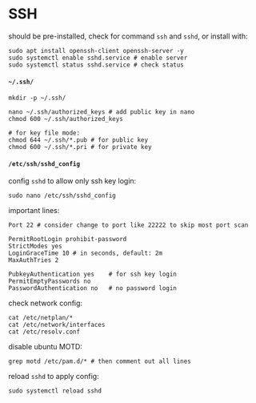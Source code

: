# SSH


should be pre-installed, check for command `ssh` and `sshd`, or install with:
```shell script
sudo apt install openssh-client openssh-server -y
sudo systemctl enable sshd.service # enable server
sudo systemctl status sshd.service # check status
```


#### `~/.ssh/`

```shell script
mkdir -p ~/.ssh/

nano ~/.ssh/authorized_keys # add public key in nano
chmod 600 ~/.ssh/authorized_keys

# for key file mode:
chmod 644 ~/.ssh/*.pub # for public key
chmod 600 ~/.ssh/*.pri # for private key
```


#### `/etc/ssh/sshd_config`

config `sshd` to allow only ssh key login: 
```shell script
sudo nano /etc/ssh/sshd_config
```

important lines:
```shell script
Port 22 # consider change to port like 22222 to skip most port scan

PermitRootLogin prohibit-password
StrictModes yes
LoginGraceTime 10 # in seconds, default: 2m
MaxAuthTries 2

PubkeyAuthentication yes    # for ssh key login
PermitEmptyPasswords no
PasswordAuthentication no   # no password login
```

check network config:
```shell script
cat /etc/netplan/*
cat /etc/network/interfaces
cat /etc/resolv.conf
```

disable ubuntu MOTD:
```shell script
grep motd /etc/pam.d/* # then comment out all lines
```

reload `sshd` to apply config:
```shell script
sudo systemctl reload sshd
```
